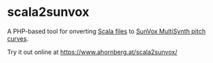 # scala2sunvox
A PHP-based tool for onverting <a href="http://www.huygens-fokker.org/scala/scl_format.html">Scala files</a> to <a href="https://warmplace.ru/soft/sunvox/manual.php#multisynth">SunVox MultiSynth pitch curves</a>.

Try it out online at https://www.ahornberg.at/scala2sunvox/ 
